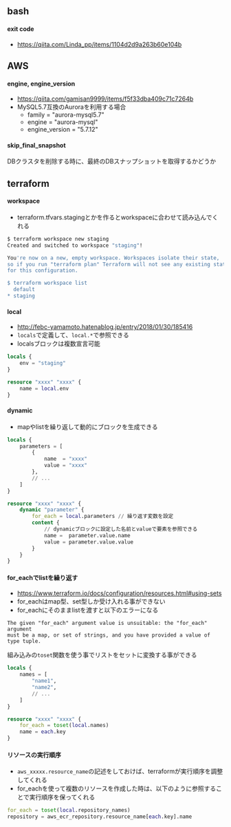 ## bash

#### exit code

- https://qiita.com/Linda_pp/items/1104d2d9a263b60e104b


## AWS

#### engine, engine_version

- https://qiita.com/gamisan9999/items/f5f33dba409c71c7264b
- MySQL5.7互換のAuroraを利用する場合
    - family = "aurora-mysql5.7"
    - engine = "aurora-mysql"
    - engine_version = "5.7.12"


#### skip_final_snapshot

DBクラスタを削除する時に、最終のDBスナップショットを取得するかどうか  


## terraform

#### workspace

- terraform.tfvars.stagingとかを作るとworkspaceに合わせて読み込んでくれる

```bash
$ terraform workspace new staging
Created and switched to workspace "staging"!

You're now on a new, empty workspace. Workspaces isolate their state,
so if you run "terraform plan" Terraform will not see any existing state
for this configuration.

$ terraform workspace list
  default
* staging
```


#### local

- http://febc-yamamoto.hatenablog.jp/entry/2018/01/30/185416
- ``locals``で定義して、``local.*``で参照できる
- localsブロックは複数宣言可能

```terraform
locals {
    env = "staging"
}

resource "xxxx" "xxxx" {
    name = local.env
}
```

#### dynamic

- mapやlistを繰り返して動的にブロックを生成できる

```terraform
locals {
    parameters = [
        {
            name  = "xxxx"
            value = "xxxx"
        },
        // ...
    ]
}

resource "xxxx" "xxxx" {
    dynamic "parameter" {
        for_each = local.parameters // 繰り返す変数を設定
        content {
            // dynamicブロックに設定した名前とvalueで要素を参照できる
            name =  parameter.value.name
            value = parameter.value.value
        }
    }
}
```

#### for_eachでlistを繰り返す

- https://www.terraform.io/docs/configuration/resources.html#using-sets
- for_eachはmap型、set型しか受け入れる事ができない
- for_eachにそのままlistを渡すと以下のエラーになる

```
The given "for_each" argument value is unsuitable: the "for_each" argument
must be a map, or set of strings, and you have provided a value of type tuple.
```

組み込みの``toset``関数を使う事でリストをセットに変換する事ができる  

```terraform
locals {
    names = [
        "name1",
        "name2",
        // ...
    ]
}

resource "xxxx" "xxxx" {
    for_each = toset(local.names)
    name = each.key
}
```

#### リソースの実行順序

- ``aws_xxxxx.resource_name``の記述をしておけば、terraformが実行順序を調整してくれる
- for_eachを使って複数のリソースを作成した時は、以下のように参照することで実行順序を保ってくれる

```terraform
for_each = toset(local.repository_names)
repository = aws_ecr_repository.resource_name[each.key].name
```
